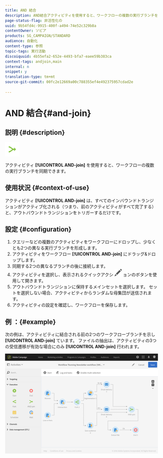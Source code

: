 ```yaml
---
title: AND 結合
description: AND結合アクティビティを使用すると、ワークフローの複数の実行ブランチを同期できます。
page-status-flag: 非活性化の
uuid: 9b54fd4c-9915-400f-a494-74e52c329b8a
contentOwner: ソビア
products: SG_CAMPAIGN/STANDARD
audience: 自動化
content-type: 参照
topic-tags: 実行活動
discoiquuid: 4b55efa2-652e-4493-bfa7-eaee59b383ca
context-tags: andjoin,main
internal: n
snippet: y
translation-type: tm+mt
source-git-commit: 00fc2e12669a00c788355ef4e492375957cdad2e

---
```



# AND 結合{#and-join}

## 説明 {#description}

![](assets/and_join.png)

アクティビティ **[!UICONTROL AND-join]** を使用すると、ワークフローの複数の実行ブランチを同期できます。

## 使用状況 {#context-of-use}

アクティビティ **[!UICONTROL AND-join]** は、すべてのインバウンドトランジションがアクティブ化される（つまり、前のアクティビティがすべて完了する）と、アウトバウンドトランジションをトリガーするだけです。

## 設定 {#configuration}

1. クエリーなどの複数のアクティビティをワークフローにドロップし、少なくとも2つの異なる実行ブランチを形成します。
1. アクティビティをワークフロー **[!UICONTROL AND-join]** にドラッグ&amp;ドロップします。
1. 同期する2つの異なるブランチの後に接続します。
1. アクティビティを選択し、表示されるクイックアクシ ![](assets/edit_darkgrey-24px.png) ョンのボタンを使用して開きます。
1. アウトバウンドトランジションに保持するメインセットを選択します。 セットを選択しない場合、アクティビティからランダムな母集団が送信されます。
1. アクティビティの設定を確認し、ワークフローを保存します。

## 例 ：{#example}

次の例は、アクティビティに結合される前の2つのワークフローブランチを示し **[!UICONTROL AND-join]** ています。 ファイルの抽出は、アクティビティの3つの受信遷移が有効な場合にのみ **[!UICONTROL AND-join]** 行われます。

![](assets/wkf_and-join_example.png)

